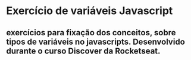 

# Exercício de variáveis Javascript

## exercícios para fixação dos conceitos, sobre tipos de variáveis no javascripts. Desenvolvido durante o curso Discover da Rocketseat.
